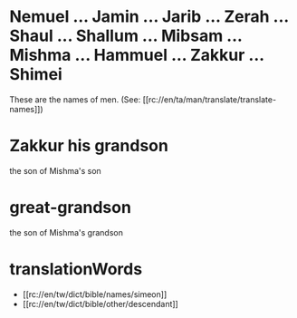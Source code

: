 # Nemuel ... Jamin ... Jarib ... Zerah ... Shaul ... Shallum ... Mibsam ... Mishma ... Hammuel ... Zakkur ... Shimei

These are the names of men. (See: [[rc://en/ta/man/translate/translate-names]])

# Zakkur his grandson

the son of Mishma's son

# great-grandson

the son of Mishma's grandson

# translationWords

* [[rc://en/tw/dict/bible/names/simeon]]
* [[rc://en/tw/dict/bible/other/descendant]]